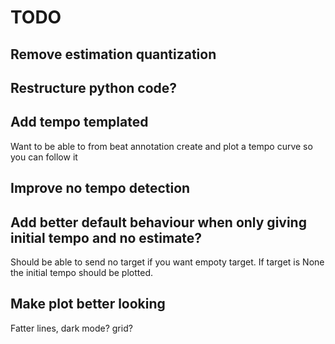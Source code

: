 # TODO

## Remove estimation quantization

## Restructure python code?

## Add tempo templated

Want to be able to from beat annotation create and plot a tempo curve so you can follow it

## Improve no tempo detection

## Add better default behaviour when only giving initial tempo and no estimate?

Should be able to send no target if you want empoty target. If target is None the initial tempo should be plotted.

## Make plot better looking

Fatter lines, dark mode? grid?